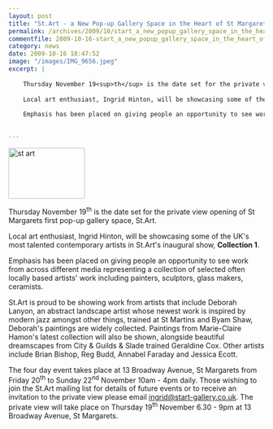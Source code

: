 ```yaml
---
layout: post
title: "St.Art - a New Pop-up Gallery Space in the Heart of St Margarets"
permalink: /archives/2009/10/start_a_new_popup_gallery_space_in_the_heart_of_st.html
commentfile: 2009-10-16-start_a_new_popup_gallery_space_in_the_heart_of_st
category: news
date: 2009-10-16 18:47:52
image: "/images/IMG_9656.jpeg"
excerpt: |
    
    Thursday November 19<sup>th</sup> is the date set for the private view opening of  St Margarets first pop-up gallery space, St.Art.
    
    Local art enthusiast, Ingrid Hinton, will be showcasing some of the UK's most talented contemporary artists in St.Art's inaugural show, *Collection 1*.
    
    Emphasis has been placed on giving people an opportunity to see work from across different media representing a collection of selected often locally based artists' work including painters, sculptors, glass makers, ceramists.
    

---
```


<a href="/assets/images/2009/IMG_9656.jpeg"><img src="https://stmargarets.london/images/IMG_9656.jpeg" width="150" height="100" alt="st art"  class="photo right" /></a>

Thursday November 19<sup>th</sup> is the date set for the private view opening of St Margarets first pop-up gallery space, St.Art.

Local art enthusiast, Ingrid Hinton, will be showcasing some of the UK's most talented contemporary artists in St.Art's inaugural show, **Collection 1**.

Emphasis has been placed on giving people an opportunity to see work from across different media representing a collection of selected often locally based artists' work including painters, sculptors, glass makers, ceramists.

St.Art is proud to be showing work from artists that include Deborah Lanyon, an abstract landscape artist whose newest work is inspired by modern jazz amongst other things, trained at St Martins and Byam Shaw, Deborah's paintings are widely collected. Paintings from Marie-Claire Hamon's latest collection will also be shown, alongside beautiful dreamscapes from City & Guilds & Slade trained Geraldine Cox. Other artists include Brian Bishop, Reg Budd, Annabel Faraday and Jessica Ecott.

The four day event takes place at 13 Broadway Avenue, St Margarets from Friday 20<sup>th</sup> to Sunday 22<sup>nd</sup> November 10am - 4pm daily.
Those wishing to join the St.Art mailing list for details of future events or to receive an invitation to the private view please email <ingrid@start-gallery.co.uk>. The private view will take place on Thursday 19<sup>th</sup> November 6.30 - 9pm at 13 Broadway Avenue, St Margarets.
